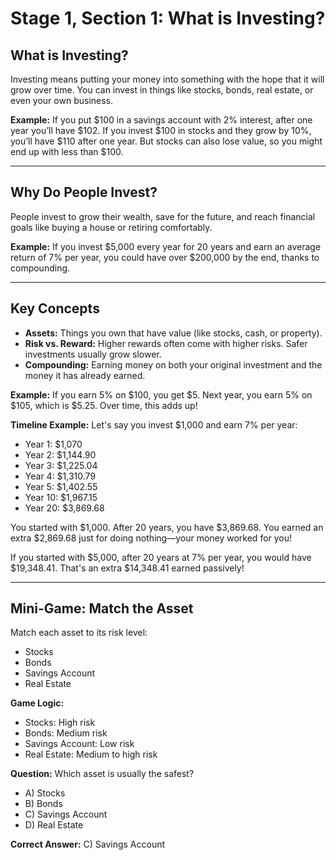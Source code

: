 # Stage 1, Section 1: What is Investing?

## What is Investing?
Investing means putting your money into something with the hope that it will grow over time. You can invest in things like stocks, bonds, real estate, or even your own business.

**Example:**
If you put $100 in a savings account with 2% interest, after one year you’ll have $102. If you invest $100 in stocks and they grow by 10%, you’ll have $110 after one year. But stocks can also lose value, so you might end up with less than $100.

---

## Why Do People Invest?
People invest to grow their wealth, save for the future, and reach financial goals like buying a house or retiring comfortably.

**Example:**
If you invest $5,000 every year for 20 years and earn an average return of 7% per year, you could have over $200,000 by the end, thanks to compounding.

---

## Key Concepts
- **Assets:** Things you own that have value (like stocks, cash, or property).
- **Risk vs. Reward:** Higher rewards often come with higher risks. Safer investments usually grow slower.
- **Compounding:** Earning money on both your original investment and the money it has already earned.

**Example:**
If you earn 5% on $100, you get $5. Next year, you earn 5% on $105, which is $5.25. Over time, this adds up!

**Timeline Example:**
Let's say you invest $1,000 and earn 7% per year:
- Year 1: $1,070
- Year 2: $1,144.90
- Year 3: $1,225.04
- Year 4: $1,310.79
- Year 5: $1,402.55
- Year 10: $1,967.15
- Year 20: $3,869.68

You started with $1,000. After 20 years, you have $3,869.68. You earned an extra $2,869.68 just for doing nothing—your money worked for you!

If you started with $5,000, after 20 years at 7% per year, you would have $19,348.41. That's an extra $14,348.41 earned passively!

---

## Mini-Game: Match the Asset
Match each asset to its risk level:
- Stocks
- Bonds
- Savings Account
- Real Estate

**Game Logic:**
- Stocks: High risk
- Bonds: Medium risk
- Savings Account: Low risk
- Real Estate: Medium to high risk

**Question:**
Which asset is usually the safest?
- A) Stocks
- B) Bonds
- C) Savings Account
- D) Real Estate

**Correct Answer:** C) Savings Account
